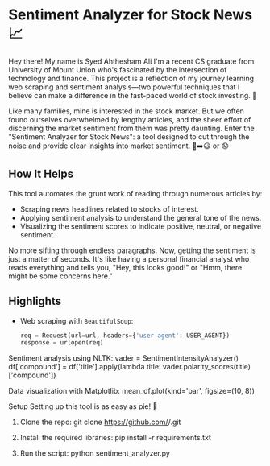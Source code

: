 # Sentiment Analyzer for Stock News 📈

Hey there! My name is Syed Ahthesham Ali I'm a recent CS graduate from University of Mount Union who's fascinated by the intersection of technology and finance. This project is a reflection of my journey learning web scraping and sentiment analysis—two powerful techniques that I believe can make a difference in the fast-paced world of stock investing. 🚀

Like many families, mine is interested in the stock market. But we often found ourselves overwhelmed by lengthy articles, and the sheer effort of discerning the market sentiment from them was pretty daunting. Enter the "Sentiment Analyzer for Stock News": a tool designed to cut through the noise and provide clear insights into market sentiment. 📰➡️😃 or 😟

## How It Helps

This tool automates the grunt work of reading through numerous articles by:
- Scraping news headlines related to stocks of interest.
- Applying sentiment analysis to understand the general tone of the news.
- Visualizing the sentiment scores to indicate positive, neutral, or negative sentiment.

No more sifting through endless paragraphs. Now, getting the sentiment is just a matter of seconds. It's like having a personal financial analyst who reads everything and tells you, "Hey, this looks good!" or "Hmm, there might be some concerns here."

## Highlights

- Web scraping with `BeautifulSoup`:
  ```python
  req = Request(url=url, headers={'user-agent': USER_AGENT})
  response = urlopen(req)
  
Sentiment analysis using NLTK:
vader = SentimentIntensityAnalyzer()
df['compound'] = df['title'].apply(lambda title: vader.polarity_scores(title)['compound'])

Data visualization with Matplotlib:
mean_df.plot(kind='bar', figsize=(10, 8))

Setup
Setting up this tool is as easy as pie! 🍰

1. Clone the repo:
git clone https://github.com/<your-username>/<repository-name>.git

2. Install the required libraries:
pip install -r requirements.txt

3. Run the script:
python sentiment_analyzer.py
